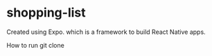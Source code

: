 # shopping-list

Created using Expo. which is a framework to build React Native apps.

How to run 
git clone 
